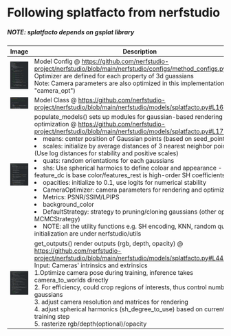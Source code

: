 # Following splatfacto from nerfstudio

##### NOTE: splatfacto depends on gsplat library

| Image | Description |
|-------------------------------------------------|-------------------------|
| <img src="images/SplatfactoConfig.png" alt="drawing" width="500"/> | Model Config @ https://github.com/nerfstudio-project/nerfstudio/blob/main/nerfstudio/configs/method_configs.py#L592<br>Optimizer are defined for each property of 3d guassians<br>Note: Camera parameters are also optimized in this implementation (at "camera_opt") |
| <img src="images/3dgsClass.png" alt="drawing" width="500"/> | Model Class @ https://github.com/nerfstudio-project/nerfstudio/blob/main/nerfstudio/models/splatfacto.py#L161 |
| <img src="images/populate_models.png" alt="drawing" width="1000"/> | populate_models() sets up modules for gaussian-based rendering and optimization @ https://github.com/nerfstudio-project/nerfstudio/blob/main/nerfstudio/models/splatfacto.py#L179 <br> <ui><li> means: center position of Gaussian points (based on seed_points) </li><li> scales: initialize by average distances of 3 nearest neighbor points (Use log distances for stability and positive scales)</li><li>quats: random orientations for each gaussians</li><li> shs: Use spherical harmoics to define coloar and appearance - feature_dc is base color/features_rest is high-order SH coefficients</li><li> opacities: initialize to 0.1, use logits for numerical stability</li><li> CameraOptimizer: camera parameters for rendering and optimization</li><li>Metrics: PSNR/SSIM/LPIPS</li><li>background_color</li><li>DefaultStrategy: strategy to pruning/cloning gaussians (other options: MCMCStrategy)</li><li>NOTE: all the utility functions e.g. SH encoding, KNN, random quat initialization are under nerfstudio/utils</ui> | 
| <img src="images/get_outputs.png" alt="drawing" width="500"/> | get_outputs() render outputs (rgb, depth, opacity) @ https://github.com/nerfstudio-project/nerfstudio/blob/main/nerfstudio/models/splatfacto.py#L446 <br>Input: Cameras' intrinsics and extrinsics<br>1.Optimize camera pose during training, inference takes camera_to_worlds directly<br> 2. For efficiency, could crop regions of interests, thus control number of gaussians<br> 3. adjust camera resolution and matrices for rendering<br>4. adjust spherical harmonics (sh_degree_to_use) based on current training step <br>5. rasterize rgb/depth(optional)/opacity|


